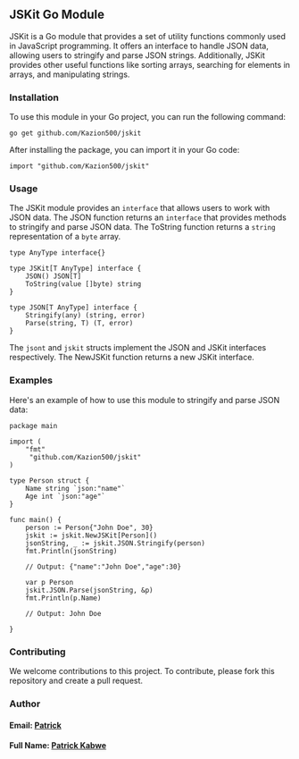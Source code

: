 ## JSKit Go Module

JSKit is a Go module that provides a set of utility functions commonly used in JavaScript programming. It offers an interface to handle JSON data, allowing users to stringify and parse JSON strings. Additionally, JSKit provides other useful functions like sorting arrays, searching for elements in arrays, and manipulating strings.

### Installation

To use this module in your Go project, you can run the following command:

```golang
go get github.com/Kazion500/jskit
```

After installing the package, you can import it in your Go code:

```golang
import "github.com/Kazion500/jskit"
```

### Usage

The JSKit module provides an `interface` that allows users to work with JSON data. The JSON function returns an `interface` that provides methods to stringify and parse JSON data. The ToString function returns a `string` representation of a `byte` array.

```golang
type AnyType interface{}

type JSKit[T AnyType] interface {
	JSON() JSON[T]
	ToString(value []byte) string
}

type JSON[T AnyType] interface {
	Stringify(any) (string, error)
	Parse(string, T) (T, error)
}
```

The `jsont` and `jskit` structs implement the JSON and JSKit interfaces respectively. The NewJSKit function returns a new JSKit interface.

### Examples
Here's an example of how to use this module to stringify and parse JSON data:

```golang
package main

import (
    "fmt"
     "github.com/Kazion500/jskit"
)

type Person struct {
    Name string `json:"name"`
    Age int `json:"age"`
}

func main() {
    person := Person{"John Doe", 30}
    jskit := jskit.NewJSKit[Person]()
    jsonString, _ := jskit.JSON.Stringify(person)
    fmt.Println(jsonString)

    // Output: {"name":"John Doe","age":30}

    var p Person
    jskit.JSON.Parse(jsonString, &p)
    fmt.Println(p.Name)

    // Output: John Doe

}
```

### Contributing

We welcome contributions to this project. To contribute, please fork this repository and create a pull request.

### Author

#### Email: [Patrick](mailto:patrickckabwe@gmail.com)

#### Full Name: [Patrick Kabwe](https://github.com/Kazion500)

